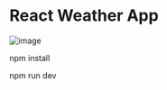 # React Weather App

![image](https://github.com/user-attachments/assets/04b07373-acc3-4956-a99b-927c70a2ce97)

npm install

npm run dev
